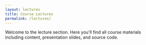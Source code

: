 ```yaml
---
layout: lectures
title: Course Lectures
permalink: /lectures/
---
```

Welcome to the lecture section. Here you'll find all course materials including content, presentation slides, and source code.